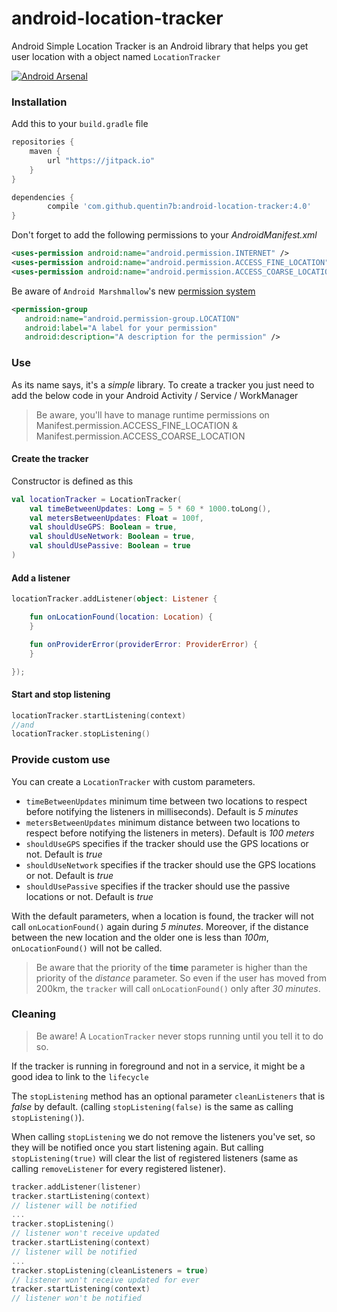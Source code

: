 android-location-tracker
========================

Android Simple Location Tracker is an Android library that helps you get user location with a object named `LocationTracker`

[![Android Arsenal](https://img.shields.io/badge/Android%20Arsenal-android--location--tracker-green.svg?style=flat)](https://android-arsenal.com/details/1/2088)

### Installation

Add this to your `build.gradle` file

```gradle
repositories {
    maven {
        url "https://jitpack.io"
    }
}

dependencies {
        compile 'com.github.quentin7b:android-location-tracker:4.0'
}
```

Don't forget to add the following permissions to your *AndroidManifest.xml*

```xml
<uses-permission android:name="android.permission.INTERNET" />
<uses-permission android:name="android.permission.ACCESS_FINE_LOCATION" />
<uses-permission android:name="android.permission.ACCESS_COARSE_LOCATION" />
```

Be aware of `Android Marshmallow`'s new [permission system](https://developer.android.com/preview/features/runtime-permissions.html)

```xml
<permission-group
   android:name="android.permission-group.LOCATION"
   android:label="A label for your permission"
   android:description="A description for the permission" />
```

### Use

As its name says, it's a *simple* library.
To create a tracker you just need to add the below code in your Android Activity / Service / WorkManager

> Be aware, you'll have to manage runtime permissions on Manifest.permission.ACCESS_FINE_LOCATION & Manifest.permission.ACCESS_COARSE_LOCATION

#### Create the tracker

Constructor is defined as this

```kotlin
val locationTracker = LocationTracker(
    val timeBetweenUpdates: Long = 5 * 60 * 1000.toLong(),
    val metersBetweenUpdates: Float = 100f,
    val shouldUseGPS: Boolean = true,
    val shouldUseNetwork: Boolean = true,
    val shouldUsePassive: Boolean = true
)
```

 #### Add a listener

```kotlin
locationTracker.addListener(object: Listener {

	fun onLocationFound(location: Location) {
	}

	fun onProviderError(providerError: ProviderError) {
	}

});
```


#### Start and stop listening

```kotlin
locationTracker.startListening(context)
//and
locationTracker.stopListening()
```

### Provide custom use

You can create a `LocationTracker` with custom parameters.

- `timeBetweenUpdates` minimum time between two locations to respect before notifying the listeners in milliseconds). Default is *5 minutes*
- `metersBetweenUpdates` minimum distance between two locations to respect before notifying the listeners in meters). Default is *100 meters*
- `shouldUseGPS` specifies if the tracker should use the GPS locations or not. Default is *true*
- `shouldUseNetwork` specifies if the tracker should use the GPS locations or not. Default is *true*
- `shouldUsePassive` specifies if the tracker should use the passive locations or not. Default is *true*

With the default parameters, when a location is found, the tracker will not call `onLocationFound()` again during *5 minutes*.
Moreover, if the distance between the new location and the older one is less than *100m*, `onLocationFound()` will not be called.

> Be aware that the priority of the **time** parameter is higher than the priority of the *distance* parameter.
> So even if the user has moved from 200km, the `tracker` will call `onLocationFound()` only after *30 minutes*.

### Cleaning

> Be aware! A `LocationTracker` never stops running until you tell it to do so.

 If the tracker is running in foreground and not in a service, it might be a good idea to link to the `lifecycle`

The `stopListening` method has an optional parameter `cleanListeners` that is *false* by default.
(calling `stopListening(false)` is the same as calling `stopListening()`).

When calling `stopListening` we do not remove the listeners you've set, so they will be notified once you start listening again.
But calling `stopListening(true)` will clear the list of registered listeners (same as calling `removeListener` for every registered listener).

```kotlin
tracker.addListener(listener)
tracker.startListening(context)
// listener will be notified
...
tracker.stopListening()
// listener won't receive updated
tracker.startListening(context)
// listener will be notified
...
tracker.stopListening(cleanListeners = true)
// listener won't receive updated for ever
tracker.startListening(context)
// listener won't be notified
```
